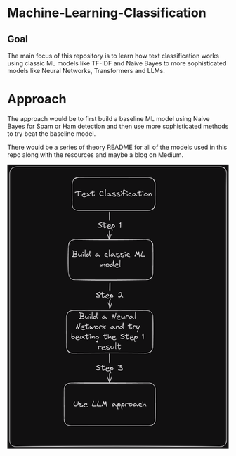 # Machine-Learning-Classification

## Goal
The main focus of this repository is to learn how text classification works using classic ML models like TF-IDF and Naive Bayes to more sophisticated models like Neural Networks, Transformers and LLMs.

# Approach
The approach would be to first build a baseline ML model using Naive Bayes for Spam or Ham detection and then use more sophisticated methods to try beat the baseline model.

There would be a series of theory README for all of the models used in this repo along with the resources and maybe a blog on Medium.

![Repo Overview](assets/overview.png)